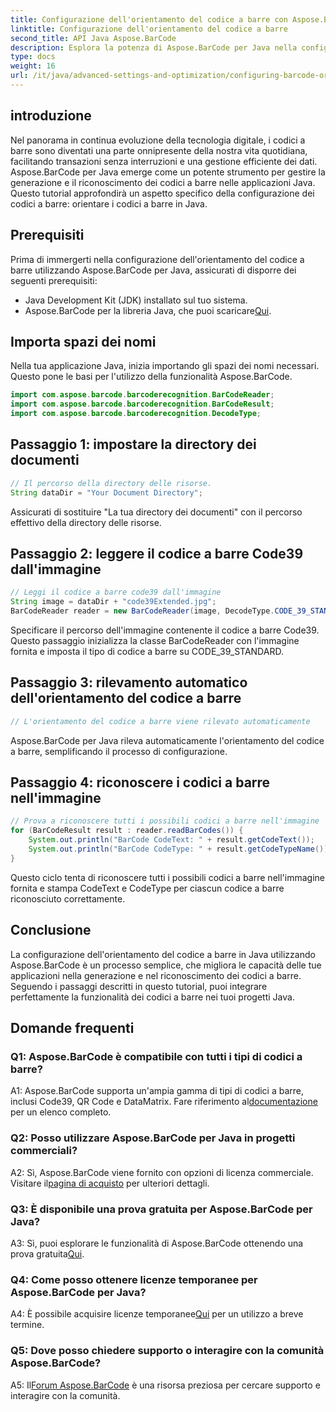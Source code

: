 ```yaml
---
title: Configurazione dell'orientamento del codice a barre con Aspose.BarCode per Java
linktitle: Configurazione dell'orientamento del codice a barre
second_title: API Java Aspose.BarCode
description: Esplora la potenza di Aspose.BarCode per Java nella configurazione dell'orientamento del codice a barre. Una guida completa per un'integrazione e un riconoscimento perfetti nelle tue applicazioni Java.
type: docs
weight: 16
url: /it/java/advanced-settings-and-optimization/configuring-barcode-orientation/
---
```

## introduzione

Nel panorama in continua evoluzione della tecnologia digitale, i codici a barre sono diventati una parte onnipresente della nostra vita quotidiana, facilitando transazioni senza interruzioni e una gestione efficiente dei dati. Aspose.BarCode per Java emerge come un potente strumento per gestire la generazione e il riconoscimento dei codici a barre nelle applicazioni Java. Questo tutorial approfondirà un aspetto specifico della configurazione dei codici a barre: orientare i codici a barre in Java.

## Prerequisiti

Prima di immergerti nella configurazione dell'orientamento del codice a barre utilizzando Aspose.BarCode per Java, assicurati di disporre dei seguenti prerequisiti:

- Java Development Kit (JDK) installato sul tuo sistema.
-  Aspose.BarCode per la libreria Java, che puoi scaricare[Qui](https://releases.aspose.com/barcode/java/).

## Importa spazi dei nomi

Nella tua applicazione Java, inizia importando gli spazi dei nomi necessari. Questo pone le basi per l'utilizzo della funzionalità Aspose.BarCode.

```java
import com.aspose.barcode.barcoderecognition.BarCodeReader;
import com.aspose.barcode.barcoderecognition.BarCodeResult;
import com.aspose.barcode.barcoderecognition.DecodeType;


```

## Passaggio 1: impostare la directory dei documenti

```java
// Il percorso della directory delle risorse.
String dataDir = "Your Document Directory";
```

Assicurati di sostituire "La tua directory dei documenti" con il percorso effettivo della directory delle risorse.

## Passaggio 2: leggere il codice a barre Code39 dall'immagine

```java
// Leggi il codice a barre code39 dall'immagine
String image = dataDir + "code39Extended.jpg";
BarCodeReader reader = new BarCodeReader(image, DecodeType.CODE_39_STANDARD);
```

Specificare il percorso dell'immagine contenente il codice a barre Code39. Questo passaggio inizializza la classe BarCodeReader con l'immagine fornita e imposta il tipo di codice a barre su CODE_39_STANDARD.

## Passaggio 3: rilevamento automatico dell'orientamento del codice a barre

```java
// L'orientamento del codice a barre viene rilevato automaticamente
```

Aspose.BarCode per Java rileva automaticamente l'orientamento del codice a barre, semplificando il processo di configurazione.

## Passaggio 4: riconoscere i codici a barre nell'immagine

```java
// Prova a riconoscere tutti i possibili codici a barre nell'immagine
for (BarCodeResult result : reader.readBarCodes()) {
    System.out.println("BarCode CodeText: " + result.getCodeText());
    System.out.println("BarCode CodeType: " + result.getCodeTypeName());
}
```

Questo ciclo tenta di riconoscere tutti i possibili codici a barre nell'immagine fornita e stampa CodeText e CodeType per ciascun codice a barre riconosciuto correttamente.

## Conclusione

La configurazione dell'orientamento del codice a barre in Java utilizzando Aspose.BarCode è un processo semplice, che migliora le capacità delle tue applicazioni nella generazione e nel riconoscimento dei codici a barre. Seguendo i passaggi descritti in questo tutorial, puoi integrare perfettamente la funzionalità dei codici a barre nei tuoi progetti Java.

## Domande frequenti

### Q1: Aspose.BarCode è compatibile con tutti i tipi di codici a barre?

 A1: Aspose.BarCode supporta un'ampia gamma di tipi di codici a barre, inclusi Code39, QR Code e DataMatrix. Fare riferimento al[documentazione](https://reference.aspose.com/barcode/java/) per un elenco completo.

### Q2: Posso utilizzare Aspose.BarCode per Java in progetti commerciali?

 A2: Sì, Aspose.BarCode viene fornito con opzioni di licenza commerciale. Visitare il[pagina di acquisto](https://purchase.aspose.com/buy) per ulteriori dettagli.

### Q3: È disponibile una prova gratuita per Aspose.BarCode per Java?

A3: Sì, puoi esplorare le funzionalità di Aspose.BarCode ottenendo una prova gratuita[Qui](https://releases.aspose.com/).

### Q4: Come posso ottenere licenze temporanee per Aspose.BarCode per Java?

 A4: È possibile acquisire licenze temporanee[Qui](https://purchase.aspose.com/temporary-license/) per un utilizzo a breve termine.

### Q5: Dove posso chiedere supporto o interagire con la comunità Aspose.BarCode?

 A5: Il[Forum Aspose.BarCode](https://forum.aspose.com/c/barcode/13) è una risorsa preziosa per cercare supporto e interagire con la comunità.